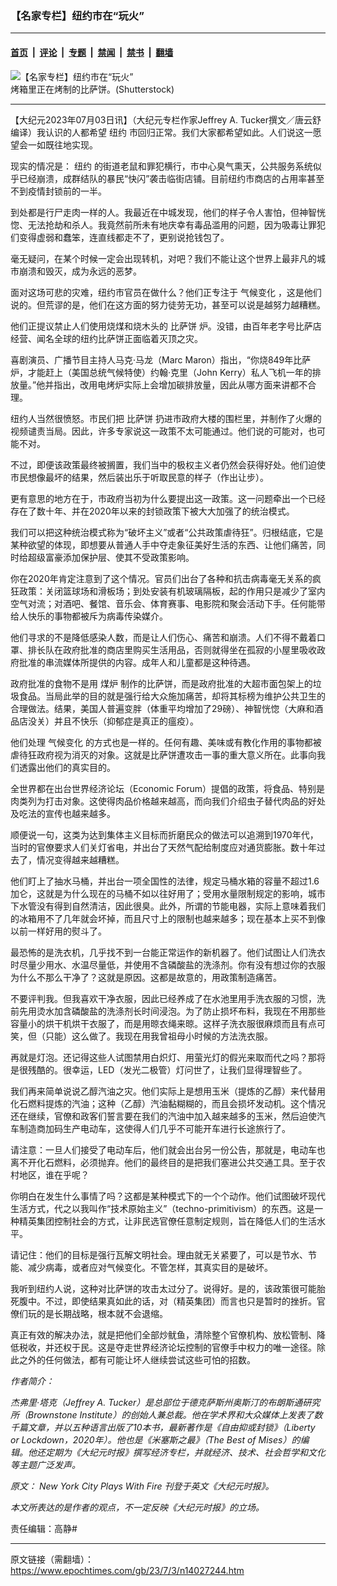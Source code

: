 ### 【名家专栏】纽约市在“玩火”

---

#### [首页](../../../..?n14027244) &nbsp;|&nbsp; [评论](../../../../../epoch-comment?n14027244) &nbsp;|&nbsp; [专题](../../../../../epoch-special?n14027244) &nbsp;|&nbsp; [禁闻](../../../../../epoch-news?n14027244) &nbsp;|&nbsp; [禁书](../../../../../books?n14027244) &nbsp;|&nbsp; [翻墙](https://github.com/gfw-breaker/nogfw/blob/master/README.md?n14027244)


<div><img alt="【名家专栏】纽约市在“玩火”" class="attachment-djy_600_400 size-djy_600_400 wp-post-image" src="https://i.epochtimes.com/assets/uploads/2023/07/id14027424-shutterstock_1091295605-600x400.jpg"/>
<div class="caption">
 烤箱里正在烤制的比萨饼。(Shutterstock)
</div></div><hr/><div class="post_content" id="artbody" itemprop="articleBody">
 <!-- article content begin -->
 <p>
  【大纪元2023年07月03日讯】（大纪元专栏作家Jeffrey A. Tucker撰文／唐云舒编译）我认识的人都希望
  <ok href="https://www.epochtimes.com/gb/tag/%E7%BA%BD%E7%BA%A6.html">
   纽约
  </ok>
  市回归正常。我们大家都希望如此。人们说这一愿望会一如既往地实现。
 </p>
 <p>
  现实的情况是：
  <ok href="https://www.epochtimes.com/gb/tag/%E7%BA%BD%E7%BA%A6.html">
   纽约
  </ok>
  的街道老鼠和罪犯横行，市中心臭气熏天，公共服务系统似乎已经崩溃，成群结队的暴民“快闪”袭击临街店铺。目前纽约市商店的占用率甚至不到疫情封锁前的一半。
 </p>
 <p>
  到处都是行尸走肉一样的人。我最近在中城发现，他们的样子令人害怕，但神智恍惚、无法抢劫和杀人。我竟然前所未有地庆幸有毒品滥用的问题，因为吸毒让罪犯们变得虚弱和蠢笨，连直线都走不了，更别说抢钱包了。
 </p>
 <p>
  毫无疑问，在某个时候一定会出现转机，对吧？我们不能让这个世界上最非凡的城市崩溃和毁灭，成为永远的恶梦。
 </p>
 <p>
  面对这场可悲的灾难，纽约市官员在做什么？他们正专注于
  <ok href="https://www.epochtimes.com/gb/tag/%E6%B0%94%E5%80%99%E5%8F%98%E5%8C%96.html">
   气候变化
  </ok>
  ，这是他们说的。但荒谬的是，他们在这方面的努力徒劳无功，甚至可以说是越努力越糟糕。
 </p>
 <p>
  他们正提议禁止人们使用烧煤和烧木头的
  <ok href="https://www.epochtimes.com/gb/tag/%E6%AF%94%E8%90%A8%E9%A5%BC.html">
   比萨饼
  </ok>
  炉。没错，由百年老字号比萨店经营、闻名全球的纽约比萨饼正面临着灭顶之灾。
 </p>
 <p>
  喜剧演员、广播节目主持人马克‧马龙（Marc Maron）指出，“你烧849年比萨炉，才能赶上（美国总统气候特使）约翰‧克里（John Kerry）私人飞机一年的排放量。”他并指出，改用电烤炉实际上会增加碳排放量，因此从哪方面来讲都不合理。
 </p>
 <p>
  纽约人当然很愤怒。市民们把
  <ok href="https://www.epochtimes.com/gb/tag/%E6%AF%94%E8%90%A8%E9%A5%BC.html">
   比萨饼
  </ok>
  扔进市政府大楼的围栏里，并制作了火爆的视频谴责当局。因此，许多专家说这一政策不太可能通过。他们说的可能对，也可能不对。
 </p>
 <p>
  不过，即便该政策最终被搁置，我们当中的极权主义者仍然会获得好处。他们迫使市民想像最坏的结果，然后装出乐于听取民意的样子（作出让步）。
 </p>
 <p>
  更有意思的地方在于，市政府当初为什么要提出这一政策。这一问题牵出一个已经存在了数十年、并在2020年以来的封锁政策下被大大加强了的统治模式。
 </p>
 <p>
  我们可以把这种统治模式称为“破坏主义”或者“公共政策虐待狂”。归根结底，它是某种欲望的体现，即想要从普通人手中夺走象征美好生活的东西、让他们痛苦，同时给超级富豪添加保护层、使其不受政策影响。
 </p>
 <p>
  你在2020年肯定注意到了这个情况。官员们出台了各种和抗击病毒毫无关系的疯狂政策：关闭篮球场和滑板场；到处安装有机玻璃隔板，起的作用只是减少了室内空气对流；对酒吧、餐馆、音乐会、体育赛事、电影院和聚会活动下手。任何能带给人快乐的事物都被斥为病毒传染媒介。
 </p>
 <p>
  他们寻求的不是降低感染人数，而是让人们伤心、痛苦和崩溃。人们不得不戴着口罩、排长队在政府批准的商店里购买生活用品，否则就得坐在孤寂的小屋里吸收政府批准的串流媒体所提供的内容。成年人和儿童都是这种待遇。
 </p>
 <p>
  政府批准的食物不是用
  <ok href="https://www.epochtimes.com/gb/tag/%E7%85%A4%E7%82%89.html">
   煤炉
  </ok>
  制作的比萨饼，而是政府批准的大超市面包架上的垃圾食品。当局此举的目的就是强行给大众施加痛苦，却将其标榜为维护公共卫生的合理做法。结果，美国人普遍变胖（体重平均增加了29磅）、神智恍惚（大麻和酒品店没关）并且不快乐（抑郁症是真正的瘟疫）。
 </p>
 <p>
  他们处理
  <ok href="https://www.epochtimes.com/gb/tag/%E6%B0%94%E5%80%99%E5%8F%98%E5%8C%96.html">
   气候变化
  </ok>
  的方式也是一样的。任何有趣、美味或有教化作用的事物都被虐待狂政府视为消灭的对象。这就是比萨饼遭攻击一事的重大意义所在。此事向我们透露出他们的真实目的。
 </p>
 <p>
  全世界都在出台世界经济论坛（Economic Forum）提倡的政策，将食品、特别是肉类列为打击对象。这使得肉品价格越来越高，而向我们介绍虫子替代肉品的好处及吃法的宣传也越来越多。
 </p>
 <p>
  顺便说一句，这类为达到集体主义目标而折磨民众的做法可以追溯到1970年代，当时的官僚要求人们关灯省电，并出台了天然气配给制度应对通货膨胀。数十年过去了，情况变得越来越糟糕。
 </p>
 <p>
  他们盯上了抽水马桶，并出台一项全国性的法律，规定马桶水箱的容量不超过1.6加仑，这就是为什么现在的马桶不如以往好用了；受用水量限制规定的影响，城市下水管没有得到自然清洁，因此很臭。此外，所谓的节能电器，实际上意味着我们的冰箱用不了几年就会坏掉，而且尺寸上的限制也越来越多；现在基本上买不到像以前一样好用的熨斗了。
 </p>
 <p>
  最恐怖的是洗衣机，几乎找不到一台能正常运作的新机器了。他们试图让人们洗衣时尽量少用水、水温尽量低，并使用不含磷酸盐的洗涤剂。你有没有想过你的衣服为什么不那么干净了？这就是原因。这都是故意的，用政策制造痛苦。
 </p>
 <p>
  不要评判我。但我喜欢干净衣服，因此已经养成了在水池里用手洗衣服的习惯，洗前先用烫水加含磷酸盐的洗涤剂长时间浸泡。为了防止损坏布料，我现在不用那些容量小的烘干机烘干衣服了，而是用晾衣绳来晾。这样子洗衣服很麻烦而且有点可笑，但（只能）这么做了。我现在用我曾祖母小时候的方法洗衣服。
 </p>
 <p>
  再就是灯泡。还记得这些人试图禁用白炽灯、用萤光灯的假光来取而代之吗？那将是很残酷的。很幸运，LED（发光二极管）灯问世了，让我们显得理智些了。
 </p>
 <p>
  我们再来简单说说乙醇汽油之灾。他们实际上是想用玉米（提炼的乙醇）来代替用化石燃料提炼的汽油；这种（乙醇）汽油黏糊糊的，而且会损坏发动机。这个情况还在继续，官僚和政客们誓言要在我们的汽油中加入越来越多的玉米，然后迫使汽车制造商加码生产电动车，这使得人们几乎不可能开车进行长途旅行了。
 </p>
 <p>
  请注意：一旦人们接受了电动车后，他们就会出台另一份公告，那就是，电动车也离不开化石燃料，必须抛弃。他们的最终目的是把我们塞进公共交通工具。至于农村地区，谁在乎呢？
 </p>
 <p>
  你明白在发生什么事情了吗？这都是某种模式下的一个个动作。他们试图破坏现代生活方式，代之以我叫作“技术原始主义”（techno-primitivism）的东西。这是一种精英集团控制社会的方式，让非民选官僚任意制定规则，旨在降低人们的生活水平。
 </p>
 <p>
  请记住：他们的目标是强行瓦解文明社会。理由就无关紧要了，可以是节水、节能、减少病毒，或者应对气候变化。不管怎样，其真实目的是破坏。
 </p>
 <p>
  我听到纽约人说，这种对比萨饼的攻击太过分了。说得好。是的，该政策很可能胎死腹中。不过，即使结果真如此的话，对（精英集团）而言也只是暂时的挫折。官僚们玩的是长期战略，根本就不会退缩。
 </p>
 <p>
  真正有效的解决办法，就是把他们全部炒鱿鱼，清除整个官僚机构、放松管制、降低税收，并还权于民。这是夺走世界经济论坛控制的官僚手中权力的唯一途径。除此之外的任何做法，都有可能让坏人继续尝试这些可怕的招数。
 </p>
 <p>
  <em>
   作者简介：
  </em>
 </p>
 <p>
  <em>
   杰弗里‧塔克（Jeffrey A. Tucker）是总部位于德克萨斯州奥斯汀的布朗斯通研究所（Brownstone Institute）的创始人兼总裁。他在学术界和大众媒体上发表了数千篇文章，并以五种语言出版了10本书，最新著作是《自由抑或封锁》（Liberty or Lockdown，2020年）。他也是《米塞斯之最》（The Best of Mises）的编辑。他还定期为《大纪元时报》撰写经济专栏，并就经济、技术、社会哲学和文化等主题广泛发声。
  </em>
 </p>
 <p>
  <em>
   原文：
   <ok href="https://www.theepochtimes.com/new-york-city-plays-with-fire_5359086.html" rel="noopener noreferrer" target="_blank">
    New York City Plays With Fire
   </ok>
   刊登于英文《大纪元时报》。
  </em>
 </p>
 <p>
  <em>
   本文所表达的是作者的观点，不一定反映《大纪元时报》的立场。
  </em>
 </p>
 <p>
  责任编辑：高静#
 </p>
 <!-- article content end -->
 <div id="below_article_ad">
 </div>
</div>


---

原文链接（需翻墙）：https://www.epochtimes.com/gb/23/7/3/n14027244.htm